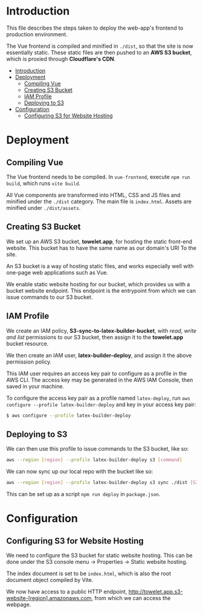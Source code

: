 # Introduction

This file describes the steps taken to deploy the web-app's frontend to production environment.

The Vue frontend is compiled and minified in `./dist`, so that the site is now essentially static. These static files are then pushed to an **AWS S3 bucket**, which is proxied through **Cloudflare's CDN**.

- [Introduction](#introduction)
- [Deployment](#deployment)
  - [Compiling Vue](#compiling-vue)
  - [Creating S3 Bucket](#creating-s3-bucket)
  - [IAM Profile](#iam-profile)
  - [Deploying to S3](#deploying-to-s3)
- [Configuration](#configuration)
  - [Configuring S3 for Website Hosting](#configuring-s3-for-website-hosting)


# Deployment

## Compiling Vue

The Vue frontend needs to be compiled. In `vue-frontend`, execute `npm run build`, which runs `vite build`.

All Vue components are transformed into HTML, CSS and JS files and minified under the `./dist` category. The main file is `index.html`. Assets are minified under `./dist/assets`.

## Creating S3 Bucket

We set up an AWS S3 bucket, **towelet.app**, for hosting the static front-end website. This bucket has to have the same name as our domain's URI To the site.

An S3 bucket is a way of hosting static files, and works especially well with one-page web applications such as Vue.

We enable static website hosting for our bucket, which provides us with a bucket website endpoint. This endpoint is the entrypoint from which we can issue commands to our S3 bucket.

## IAM Profile

We create an IAM policy, **S3-sync-to-latex-builder-bucket**, with _read, write and list_ permissions to our S3 bucket, then assign it to the **towelet.app** bucket resource.

We then create an IAM user, **latex-builder-deploy**, and assign it the above permission policy. 

This IAM user requires an access key pair to configure as a profile in the AWS CLI. The access key may be generated in the AWS IAM Console, then saved in your machine.

To configure the access key pair as a profile named `latex-deploy`, run `aws configure --profile latex-builder-deploy` and key in your access key pair:
```sh
$ aws configure --profile latex-builder-deploy
```

## Deploying to S3

We can then use this profile to issue commands to the S3 bucket, like so:
```sh
aws --region [region] --profile latex-builder-deploy s3 [command]
```
We can now sync up our local repo with the bucket like so:
```sh
aws --region [region] --profile latex-builder-deploy s3 sync ./dist [S3URI]
```
This can be set up as a script `npm run deploy` in `package.json`.

# Configuration

## Configuring S3 for Website Hosting

We need to configure the S3 bucket for static website hosting. This can be done under the S3 console menu -> Properties -> Static website hosting.

The index document is set to be `index.html`, which is also the root document object compiled by Vite.

We now have access to a public HTTP endpoint, http://towelet.app.s3-website-[region].amazonaws.com, from which we can access the webpage.